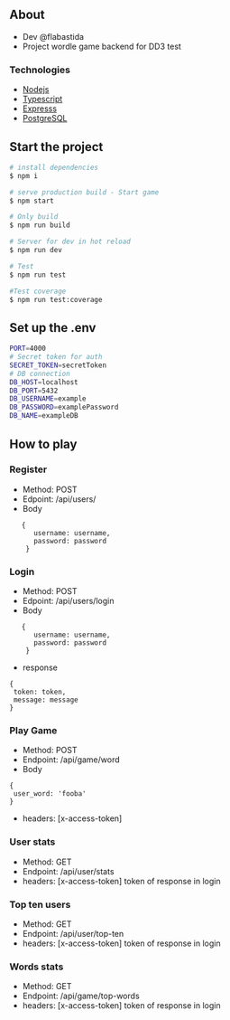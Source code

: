 ## About
-  Dev @flabastida
-  Project wordle game backend for DD3 test
### Technologies

* [Nodejs](https://nodejs.org/)
* [Typescript](https://www.typescriptlang.org/)
* [Expresss](https://expressjs.com/)
* [PostgreSQL](https://www.postgresql.org/)

## Start the project

```bash
# install dependencies
$ npm i

# serve production build - Start game
$ npm start

# Only build
$ npm run build

# Server for dev in hot reload
$ npm run dev

# Test
$ npm run test

#Test coverage
$ npm run test:coverage
```

## Set up the .env
 ```bash
PORT=4000
# Secret token for auth
SECRET_TOKEN=secretToken
# DB connection
DB_HOST=localhost
DB_PORT=5432
DB_USERNAME=example
DB_PASSWORD=examplePassword
DB_NAME=exampleDB
 ```

 ## How to play
 ### Register
 * Method: POST
 * Edpoint: /api/users/
 * Body 
```
   {
      username: username,
      password: password
    }
```
 ### Login
 * Method: POST
 * Edpoint: /api/users/login
 * Body 
```
   {
      username: username,
      password: password
    }
```
 * response
 ```
{
  token: token,
  message: message
 }
 ```
 ### Play Game
 * Method: POST
 * Endpoint: /api/game/word
 * Body 
 ```
{
  user_word: 'fooba'
 }
 ```
 * headers: [x-access-token]
 ### User stats
 * Method: GET
 * Endpoint: /api/user/stats
 * headers: [x-access-token] token of response in login
 ### Top ten users
 * Method: GET
 * Endpoint: /api/user/top-ten
 * headers: [x-access-token] token of response in login
 ### Words stats
 * Method: GET
 * Endpoint: /api/game/top-words
 * headers: [x-access-token] token of response in login